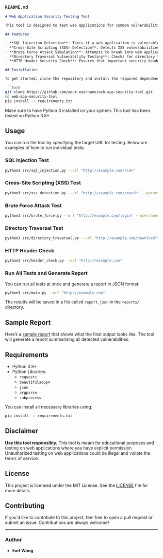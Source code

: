 ### `README.md`

```markdown
# Web Application Security Testing Tool

This tool is designed to test web applications for common vulnerabilities like **SQL Injection**, **Cross-Site Scripting (XSS)**, **brute force attacks**, and **directory traversal**, as well as check for the presence of important **HTTP security headers**. It can be used by security professionals and developers to identify security issues in their web applications.

## Features

- **SQL Injection Detection**: Tests if a web application is vulnerable to SQL injection attacks by using common payloads.
- **Cross-Site Scripting (XSS) Detection**: Detects XSS vulnerabilities by injecting malicious JavaScript into form fields and URLs.
- **Brute Force Attack Simulation**: Attempts to break into web applications by brute-forcing login forms with a list of username-password combinations.
- **Directory Traversal Vulnerability Testing**: Checks for directory traversal issues by trying to access sensitive files on the server.
- **HTTP Header Security Check**: Ensures that important security headers like `Content-Security-Policy` and `X-Frame-Options` are implemented.

## Installation

To get started, clone the repository and install the required dependencies:

```bash
git clone https://github.com/your-username/web-app-security-tool.git
cd web-app-security-tool
pip install -r requirements.txt
```

Make sure to have Python 3 installed on your system. This tool has been tested on Python 3.8+.

## Usage

You can run the tool by specifying the target URL for testing. Below are examples of how to run individual tests:

### SQL Injection Test

```bash
python3 src/sql_injection.py --url "http://example.com/?id="
```

### Cross-Site Scripting (XSS) Test

```bash
python3 src/xss_detection.py --url "http://example.com/search" --params '{"input": "query"}'
```

### Brute Force Attack Test

```bash
python3 src/brute_force.py --url "http://example.com/login" --usernames "usernames.txt" --passwords "passwords.txt"
```

### Directory Traversal Test

```bash
python3 src/directory_traversal.py --url "http://example.com/download?file="
```

### HTTP Header Check

```bash
python3 src/header_check.py --url "http://example.com"
```

### Run All Tests and Generate Report

You can run all tests at once and generate a report in JSON format:

```bash
python3 src/main.py --url "http://example.com"
```

The results will be saved in a file called `report.json` in the `reports/` directory.

## Sample Report

Here’s a [sample report](./reports/sample_report.json) that shows what the final output looks like. The tool will generate a report summarizing all detected vulnerabilities.

## Requirements

- Python 3.8+
- Python Libraries:
  - `requests`
  - `beautifulsoup4`
  - `json`
  - `argparse`
  - `subprocess`

You can install all necessary libraries using:

```bash
pip install -r requirements.txt
```

## Disclaimer

**Use this tool responsibly.** This tool is meant for educational purposes and testing on web applications where you have explicit permission. Unauthorized testing on web applications could be illegal and violate the terms of service.

## License

This project is licensed under the MIT License. See the [LICENSE](./LICENSE) file for more details.

## Contributing

If you'd like to contribute to this project, feel free to open a pull request or submit an issue. Contributions are always welcome!

---

### Author

- **Earl Wang**

